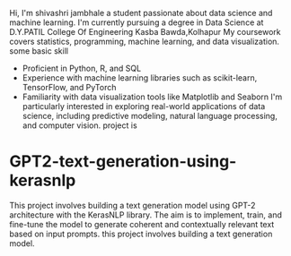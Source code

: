 Hi, I'm shivashri jambhale a student passionate about data science and machine learning.
I'm currently pursuing a degree in Data Science at D.Y.PATIL College Of Engineering Kasba Bawda,Kolhapur  My coursework covers statistics, programming, machine learning, and data visualization.
some basic skill
- Proficient in Python, R, and SQL
- Experience with machine learning libraries such as scikit-learn, TensorFlow, and PyTorch
- Familiarity with data visualization tools like Matplotlib and Seaborn
I'm particularly interested in exploring real-world applications of data science, including predictive modeling, natural language processing, and computer vision.
project is
# GPT2-text-generation-using-kerasnlp
This project involves building a text generation model using GPT-2 architecture with the KerasNLP library. The aim is to implement, train, and fine-tune the model to generate coherent and contextually relevant text based on input prompts. this project involves building a text generation model.
